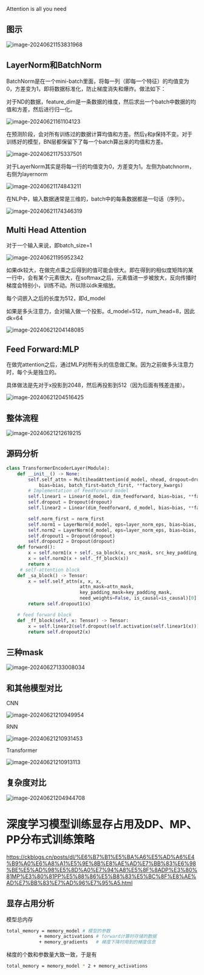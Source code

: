 Attention is all you need

## 图示

![image-20240621153831968](transformer.assets/image-20240621153831968-1718975517795.png)

## LayerNorm和BatchNorm

BatchNorm是在一个mini-batch里面，将每一列（即每一个特征）的均值变为0，方差变为1，即将数据标准化，防止梯度消失和爆炸。做法如下：

对于ND的数据，feature_dim是一条数据的维度，然后求出一个batch中数据的均值和方差，然后进行归一化。

![image-20240621161104123](transformer.assets/image-20240621161104123-1718975517795.png)

在预测阶段，会对所有训练过的数据计算均值和方差。然后`γ`和`β`保持不变。对于训练好的模型，BN层都保留下了每一个batch算出来的均值和方差。

![image-20240621175337501](transformer.assets/image-20240621175337501-1718975517795.png)

对于LayerNorm其实是将每一行的均值变为0，方差变为1。左侧为batchnorm，右侧为layernorm

![image-20240621174843211](transformer.assets/image-20240621174843211-1718975517795.png)

在NLP中，输入数据通常是三维的，batch中的每条数据都是一句话（序列）。

![image-20240621174346319](transformer.assets/image-20240621174346319-1718975517795.png)

## Multi Head Attention

对于一个输入来说，即batch_size=1

![image-20240621195952342](transformer.assets/image-20240621195952342-1718975517795.png)

如果dk较大，在做完点乘之后得到的值可能会很大。即在得到的相似度矩阵的某一行中，会有某个元素很大，在softmax之后，元素值进一步被放大，反向传播时梯度会特别小，训练不动。所以除以dk来缩放。

每个词嵌入之后的长度为512，即d_model

如果是多头注意力，会对输入做一个投影。d_model=512，num_head=8，因此dk=64

![image-20240621204148085](transformer.assets/image-20240621204148085-1718975517795.png)

## Feed Forward:MLP

在做完attention之后，通过MLP对所有头的信息做汇聚。因为之前做多头注意力时，每个头是独立的。

具体做法是先对于x投影到2048，然后再投影到512（因为后面有残差连接）。

![image-20240621204516425](transformer.assets/image-20240621204516425-1718975517795.png)

## 整体流程

![image-20240621212619215](transformer.assets/image-20240621212619215.png)

## 源码分析

```python
class TransformerEncoderLayer(Module):
    def __init__() -> None:
        self.self_attn = MultiheadAttention(d_model, nhead, dropout=dropout,
            bias=bias, batch_first=batch_first, **factory_kwargs)
        # Implementation of Feedforward model
        self.linear1 = Linear(d_model, dim_feedforward, bias=bias, **factory_kwargs)
        self.dropout = Dropout(dropout)
        self.linear2 = Linear(dim_feedforward, d_model, bias=bias, **factory_kwargs)

        self.norm_first = norm_first
        self.norm1 = LayerNorm(d_model, eps=layer_norm_eps, bias=bias, **factory_kwargs)
        self.norm2 = LayerNorm(d_model, eps=layer_norm_eps, bias=bias, **factory_kwargs)
        self.dropout1 = Dropout(dropout)
        self.dropout2 = Dropout(dropout)
    def forward():
        x = self.norm1(x + self._sa_block(x, src_mask, src_key_padding_mask))
        x = self.norm2(x + self._ff_block(x))
        return x
     # self-attention block
    def _sa_block() -> Tensor:
        x = self.self_attn(x, x, x,
                           attn_mask=attn_mask,
                           key_padding_mask=key_padding_mask,
                           need_weights=False, is_causal=is_causal)[0]
        return self.dropout1(x)

    # feed forward block
    def _ff_block(self, x: Tensor) -> Tensor:
        x = self.linear2(self.dropout(self.activation(self.linear1(x))))
        return self.dropout2(x)


```

## 三种mask

![image-20240627133008034](transformer.assets/image-20240627133008034.png)





## 和其他模型对比

CNN

![image-20240621210949954](transformer.assets/image-20240621210949954-1718975517795.png)

RNN

![image-20240621210931453](transformer.assets/image-20240621210931453-1718975517795.png)

Transformer

![image-20240621210913113](transformer.assets/image-20240621210913113-1718975517795.png)

## 复杂度对比

![image-20240621204944708](transformer.assets/image-20240621204944708-1718975517796.png) 

# 深度学习模型训练显存占用及DP、MP、PP分布式训练策略

https://ckblogs.cn/posts/dl/%E6%B7%B1%E5%BA%A6%E5%AD%A6%E4%B9%A0%E6%A8%A1%E5%9E%8B%E8%AE%AD%E7%BB%83%E6%98%BE%E5%AD%98%E5%8D%A0%E7%94%A8%E5%8F%8ADP%E3%80%81MP%E3%80%81PP%E5%88%86%E5%B8%83%E5%BC%8F%E8%AE%AD%E7%BB%83%E7%AD%96%E7%95%A5.html

## 显存占用分析

模型总内存

```bash
total_memory = memory_model # 模型的参数
			+ memory_activations # forward计算时存储的数据
			+ memory_gradients   # 梯度下降时用到的梯度信息
```

梯度的个数和参数量大致一致，于是有

```bash
total_memory = memory_model * 2 + memory_activations        
```

